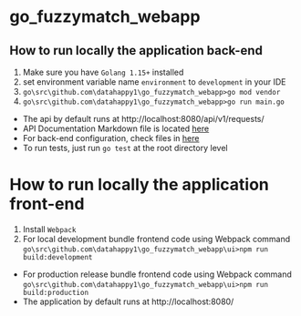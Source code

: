 # go_fuzzymatch_webapp

## How to run locally the application back-end
1) Make sure you have `Golang 1.15+` installed
2) set environment variable name `environment` to `development` in your IDE
3) `go\src\github.com\datahappy1\go_fuzzymatch_webapp>go mod vendor`
4) `go\src\github.com\datahappy1\go_fuzzymatch_webapp>go run main.go`
- The api by default runs at http://localhost:8080/api/v1/requests/
- API Documentation Markdown file is located [here](https://github.com/datahappy1/go_fuzzymatch_webapp/blob/main/ui/dist/api_documentation.md)
- For back-end configuration, check files in [here](https://github.com/datahappy1/go_fuzzymatch_webapp/tree/main/api/config)
- To run tests, just run `go test` at the root directory level

# How to run locally the application front-end
1) Install `Webpack`
2) For local development bundle frontend code using Webpack command `go\src\github.com\datahappy1\go_fuzzymatch_webapp\ui>npm run build:development`
- For production release bundle frontend code using Webpack command `go\src\github.com\datahappy1\go_fuzzymatch_webapp\ui>npm run build:production`
- The application by default runs at http://localhost:8080/